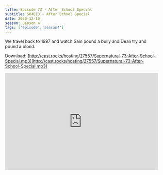 ```yaml
---
title: Episode 73 - After School Special
subtitle: S04E13 - After School Special
date: 2020-12-10
season: Season 4
tags: ['episode','season4']
---
```


We travel back to 1997 and watch Sam pound a bully and Dean try and pound a blond.

Download: [http://cast.rocks/hosting/27557/Supernatural-73-After-School-Special.mp3](http://cast.rocks/hosting/27557/Supernatural-73-After-School-Special.mp3)

<iframe src="https://cast.rocks/player/27557/Episode-73-After-School-Special.mp3?episodeTitle=Episode%2073%20-%20After%20School%20Special&podcastTitle=Couple%20of%20Idjits&episodeDate=December%2011th%2C%202020&imageURL=https%3A%2F%2Fcast.rocks%2Fhosting%2F27557%2Ffeeds%2FCAURZ.jpg" style="border: none; min-height: 265px; max-height: 320px; max-width: 558px; min-width: 270px; width: 100%; height: 100%;" scrollbars="no"></iframe>
